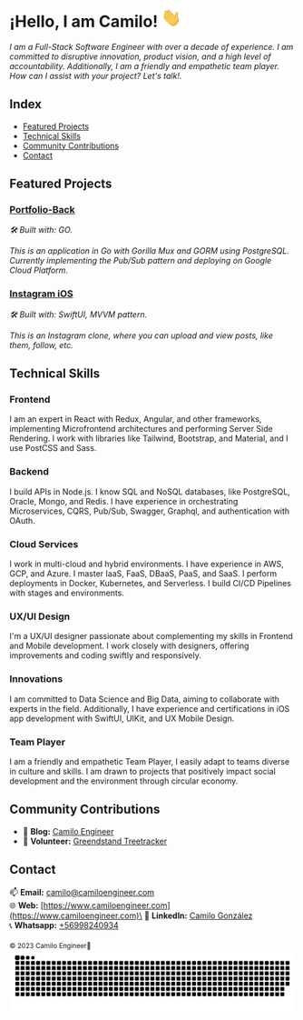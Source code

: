 # ¡Hello, I am Camilo! <img width="35" src="https://github.com/camiloengineer/camiloengineer/blob/main/resources/img/waving.gif" alt="hand" />

_I am a Full-Stack Software Engineer with over a decade of experience. I am committed to disruptive innovation, product vision, and a high level of accountability. Additionally, I am a friendly and empathetic team player. How can I assist with your project? Let's talk!._

## Index
- [Featured Projects](#featured-projects)
- [Technical Skills](#technical-skills)
- [Community Contributions](#community-contributions)
- [Contact](#contact)

## Featured Projects

### [Portfolio-Back](https://github.com/camiloengineer/portfolio-back)
_🛠️ Built with: GO._

_This is an application in Go with Gorilla Mux and GORM using PostgreSQL. Currently implementing the Pub/Sub pattern and deploying on Google Cloud Platform._

### [Instagram iOS](https://github.com/camiloengineer/Instagram-ios)
_🛠️ Built with: SwiftUI, MVVM pattern._

_This is an Instagram clone, where you can upload and view posts, like them, follow, etc._

## Technical Skills
### Frontend
I am an expert in React with Redux, Angular, and other frameworks, implementing Microfrontend architectures and performing Server Side Rendering. I work with libraries like Tailwind, Bootstrap, and Material, and I use PostCSS and Sass.

### Backend 
I build APIs in Node.js. I know SQL and NoSQL databases, like PostgreSQL, Oracle, Mongo, and Redis. I have experience in orchestrating Microservices, CQRS, Pub/Sub, Swagger, Graphql, and authentication with OAuth.

### Cloud Services
I work in multi-cloud and hybrid environments. I have experience in AWS, GCP, and Azure. I master IaaS, FaaS, DBaaS, PaaS, and SaaS. I perform deployments in Docker, Kubernetes, and Serverless. I build CI/CD Pipelines with stages and environments.

### UX/UI Design
I'm a UX/UI designer passionate about complementing my skills in Frontend and Mobile development. I work closely with designers, offering improvements and coding swiftly and responsively.

### Innovations
I am committed to Data Science and Big Data, aiming to collaborate with experts in the field. Additionally, I have experience and certifications in iOS app development with SwiftUI, UIKit, and UX Mobile Design.

### Team Player
I am a friendly and empathetic Team Player, I easily adapt to teams diverse in culture and skills. I am drawn to projects that positively impact social development and the environment through circular economy.

## Community Contributions
- 📝 **Blog:** [Camilo Engineer](https://medium.com/@camiloengineer)
- 👥 **Volunteer:** [Greendstand Treetracker](https://github.com/Greenstand/treetracker-ios)

## Contact
📫 **Email:** [camilo@camiloengineer.com](mailto:camilo@camiloengineer.com)\
🌐 **Web:** [https://www.camiloengineer.com](https://www.camiloengineer.com)\
🔗 **LinkedIn:** [Camilo González](https://www.linkedin.com/in/camiloengineer/)\
📞 **Whatsapp:** [+56998240934](https://api.whatsapp.com/send/?phone=56998240934)

<sub>© 2023 Camilo Engineer🚀<sub>
_<img  src="https://github.com/camiloengineer/camiloengineer/blob/main/resources/img/grid-snake.svg" alt="snake" />_
